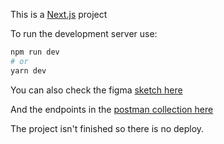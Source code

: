 This is a [Next.js](https://nextjs.org/) project 

To run the development server use:

```bash
npm run dev
# or
yarn dev
```
You can also check the figma [sketch here](https://www.figma.com/file/1gGUaWd8oyrZKoj4qIptlG/Index)

And the endpoints in the [postman collection here](https://www.getpostman.com/collections/1126ada0c9dc9531f4a4)

The project isn't finished so there is no deploy.